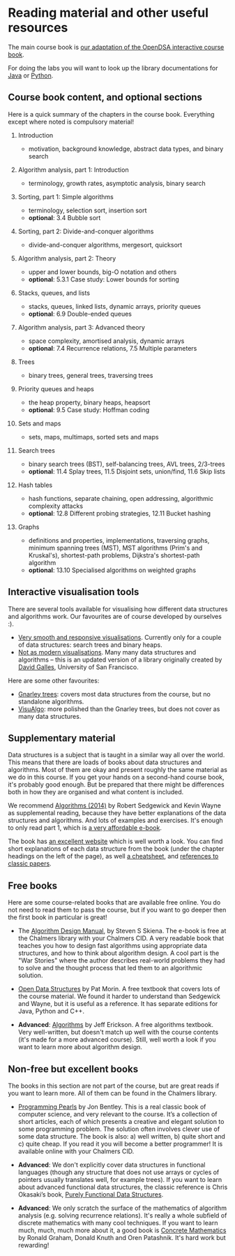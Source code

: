 # Reading material and other useful resources

The main course book is [our adaptation of the OpenDSA interactive course book](https://chalmersgu-data-structure-courses.github.io/dsabook/).

For doing the labs you will want to look up the library documentations for [Java](https://docs.oracle.com/en/java/javase/17/docs/api/index.html) or [Python](https://docs.python.org/3/library/index.html).

## Course book content, and optional sections

Here is a quick summary of the chapters in the course book.
Everything except where noted is compulsory material!

1. Introduction
    - motivation, background knowledge, abstract data types, and binary search

2. Algorithm analysis, part 1: Introduction
    - terminology, growth rates, asymptotic analysis, binary search

3. Sorting, part 1: Simple algorithms
    - terminology, selection sort, insertion sort
    - **optional**: 3.4 Bubble sort

4. Sorting, part 2: Divide-and-conquer algorithms
    - divide-and-conquer algorithms, mergesort, quicksort

5. Algorithm analysis, part 2: Theory
    - upper and lower bounds, big-O notation and others
    - **optional**: 5.3.1 Case study: Lower bounds for sorting

6. Stacks, queues, and lists
    - stacks, queues, linked lists, dynamic arrays, priority queues
    - **optional**: 6.9 Double-ended queues

7. Algorithm analysis, part 3: Advanced theory
    - space complexity, amortised analysis, dynamic arrays
    - **optional**: 7.4 Recurrence relations, 7.5 Multiple parameters

8. Trees
    - binary trees, general trees, traversing trees

9. Priority queues and heaps
    - the heap property, binary heaps, heapsort
    - **optional**: 9.5 Case study: Hoffman coding

10. Sets and maps
    - sets, maps, multimaps, sorted sets and maps

11. Search trees
    - binary search trees (BST), self-balancing trees, AVL trees, 2/3-trees
    - **optional**: 11.4 Splay trees, 11.5 Disjoint sets, union/find, 11.6 Skip lists

12. Hash tables
    - hash functions, separate chaining, open addressing, algorithmic complexity attacks
    - **optional**: 12.8 Different probing strategies, 12.11 Bucket hashing

13. Graphs
    - definitions and properties, implementations, traversing graphs,
      minimum spanning trees (MST), MST algorithms (Prim's and Kruskal's),
      shortest-path problems, Dijkstra's shortest-path algorithm
    - **optional**: 13.10 Specialised algorithms on weighted graphs

## Interactive visualisation tools

There are several tools available for visualising how different data structures and algorithms work.
Our favourites are of course developed by ourselves :).

- [Very smooth and responsive visualisations](https://chalmersgu-data-structure-courses.github.io/dsvis/).
  Currently only for a couple of data structures: search trees and binary heaps.
- [Not as modern visualisations](https://chalmersgu-data-structure-courses.github.io/visualization/).
   Many many data structures and algorithms – this is an updated version of a library originally created by [David Galles](https://www.cs.usfca.edu/~galles/), University of San Francisco.

Here are some other favourites:

- [Gnarley trees](https://github.com/ChalmersGU-data-structure-courses/alg-vis): covers most data structures from the course, but no standalone algorithms.
- [VisuAlgo](https://visualgo.net/en): more polished than the Gnarley trees, but does not cover as many data structures.

## Supplementary material

Data structures is a subject that is taught in a similar way all over the world.
This means that there are loads of books about data structures and algorithms.
Most of them are okay and present roughly the same material as we do in this course.
If you get your hands on a second-hand course book, it's probably good enough.
But be prepared that there might be differences both in how they are organised and what content is included.

We recommend [Algorithms (2014)](https://www.pearson.com/en-us/subject-catalog/p/algorithms/P200000000597/9780137459575) by Robert Sedgewick and Kevin Wayne as supplemental reading, because they have better explanations of the data structures and algorithms.
And lots of examples and exercises.
It's enough to only read part 1, which is [a very affordable e-book](https://www.google.com/search?q=ISBN+9780133799101).

The book has [an excellent website](https://algs4.cs.princeton.edu/home/) which is well worth a look.
You can find short explanations of each data structure from the book (under the chapter headings on the left of the page), as well [a cheatsheet](https://algs4.cs.princeton.edu/cheatsheet/), and [references to classic papers](https://algs4.cs.princeton.edu/references/).

## Free books

Here are some course-related books that are available free online.
You do not need to read them to pass the course, but if you want to go deeper then the first book in particular is great!

- The [Algorithm Design Manual](https://link.springer.com/book/10.1007/978-1-84800-070-4), by Steven S Skiena.
  The e-book is free at the Chalmers library with your Chalmers CID.
  A very readable book that teaches you how to design fast algorithms using appropriate data structures, and how to think about algorithm design.
  A cool part is the "War Stories" where the author describes real-world problems they had to solve and the thought process that led them to an algorithmic solution.

- [Open Data Structures](http://opendatastructures.org/) by Pat Morin.
  A free textbook that covers lots of the course material.
  We found it harder to understand than Sedgewick and Wayne, but it is useful as a reference.
  It has separate editions for Java, Python and C++.

- **Advanced**: [Algorithms](http://jeffe.cs.illinois.edu/teaching/algorithms/) by Jeff Erickson.
  A free algorithms textbook. Very well-written, but doesn't match up well with the course contents (it's made for a more advanced course).
  Still, well worth a look if you want to learn more about algorithm design.

## Non-free but excellent books

The books in this section are not part of the course, but are great reads if you want to learn more.
All of them can be found in the Chalmers library.

- [Programming Pearls](https://web.archive.org/web/20150202033425/http://www.cs.bell-labs.com/cm/cs/pearls/index.html) by Jon Bentley.
  This is a real classic book of computer science, and very relevant to the course.
  It’s a collection of short articles, each of which presents a creative and elegant solution to some programming problem.
  The solution often involves clever use of some data structure.
  The book is also: a) well written, b) quite short and c) quite cheap.
  If you read it you will become a better programmer! It is available online with your Chalmers CID.

- **Advanced**:
  We don't explicitly cover data structures in functional languages (though any structure that does not use arrays or cycles of pointers usually translates well, for example trees).
  If you want to learn about advanced functional data structures, the classic reference is Chris Okasaki’s book, [Purely Functional Data Structures](https://www.google.com/search?q=chris+okasaki+purely+functional+data+structures).

- **Advanced**:
  We only scratch the surface of the mathematics of algorithm analysis (e.g. solving recurrence relations).
  It's really a whole subfield of discrete mathematics with many cool techniques.
  If you want to learn much, much, much more about it, a good book is [Concrete Mathematics](https://en.wikipedia.org/wiki/Concrete_Mathematics) by Ronald Graham, Donald Knuth and Oren Patashnik.
  It's hard work but rewarding!
